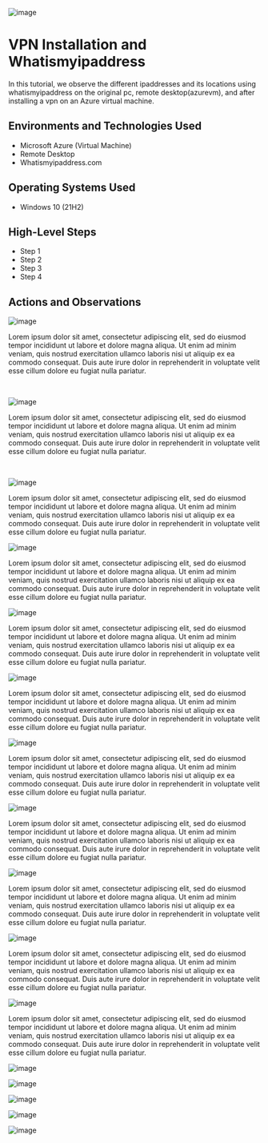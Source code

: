 ![image](https://github.com/Tdhndrsn/vpn-setup/assets/139307191/59245de3-7938-4992-8807-576fb80db31f)


<h1>VPN Installation and Whatismyipaddress</h1>
In this tutorial, we observe the different ipaddresses and its locations using whatismyipaddress on the original pc, remote desktop(azurevm), and after installing a vpn on an Azure virtual machine. <br />

<h2>Environments and Technologies Used</h2>

- Microsoft Azure (Virtual Machine)
- Remote Desktop
- Whatismyipaddress.com

<h2>Operating Systems Used </h2>

- Windows 10 (21H2)

<h2>High-Level Steps</h2>

- Step 1
- Step 2
- Step 3
- Step 4

<h2>Actions and Observations</h2>

![image](https://github.com/Tdhndrsn/vpn-setup/assets/139307191/2203f3fe-cb79-4250-b0b8-75c23cb1aa74)




</p>
<p>
Lorem ipsum dolor sit amet, consectetur adipiscing elit, sed do eiusmod tempor incididunt ut labore et dolore magna aliqua. Ut enim ad minim veniam, quis nostrud exercitation ullamco laboris nisi ut aliquip ex ea commodo consequat. Duis aute irure dolor in reprehenderit in voluptate velit esse cillum dolore eu fugiat nulla pariatur.
</p>
<br />


![image](https://github.com/Tdhndrsn/vpn-setup/assets/139307191/bb65cbf3-38a9-44d9-86a3-9cc7de4e9730)

</p>
<p>
Lorem ipsum dolor sit amet, consectetur adipiscing elit, sed do eiusmod tempor incididunt ut labore et dolore magna aliqua. Ut enim ad minim veniam, quis nostrud exercitation ullamco laboris nisi ut aliquip ex ea commodo consequat. Duis aute irure dolor in reprehenderit in voluptate velit esse cillum dolore eu fugiat nulla pariatur.
</p>
<br />

![image](https://github.com/Tdhndrsn/vpn-setup/assets/139307191/d90c5b3d-a6e1-4c90-9544-506ffb9c076a)

</p>
<p>
Lorem ipsum dolor sit amet, consectetur adipiscing elit, sed do eiusmod tempor incididunt ut labore et dolore magna aliqua. Ut enim ad minim veniam, quis nostrud exercitation ullamco laboris nisi ut aliquip ex ea commodo consequat. Duis aute irure dolor in reprehenderit in voluptate velit esse cillum dolore eu fugiat nulla pariatur.
</p>

![image](https://github.com/Tdhndrsn/vpn-setup/assets/139307191/968c636a-ed47-407b-b4ec-7b2bde07439e)

<p>
Lorem ipsum dolor sit amet, consectetur adipiscing elit, sed do eiusmod tempor incididunt ut labore et dolore magna aliqua. Ut enim ad minim veniam, quis nostrud exercitation ullamco laboris nisi ut aliquip ex ea commodo consequat. Duis aute irure dolor in reprehenderit in voluptate velit esse cillum dolore eu fugiat nulla pariatur.
</p>

![image](https://github.com/Tdhndrsn/vpn-setup/assets/139307191/23e4f1b1-82ea-4032-9640-0a6715905d5d)

<p>
Lorem ipsum dolor sit amet, consectetur adipiscing elit, sed do eiusmod tempor incididunt ut labore et dolore magna aliqua. Ut enim ad minim veniam, quis nostrud exercitation ullamco laboris nisi ut aliquip ex ea commodo consequat. Duis aute irure dolor in reprehenderit in voluptate velit esse cillum dolore eu fugiat nulla pariatur.
</p>

![image](https://github.com/Tdhndrsn/vpn-setup/assets/139307191/cd829c3b-3419-4a62-abbd-79d435ac90e1)

<p>
Lorem ipsum dolor sit amet, consectetur adipiscing elit, sed do eiusmod tempor incididunt ut labore et dolore magna aliqua. Ut enim ad minim veniam, quis nostrud exercitation ullamco laboris nisi ut aliquip ex ea commodo consequat. Duis aute irure dolor in reprehenderit in voluptate velit esse cillum dolore eu fugiat nulla pariatur.
</p>

![image](https://github.com/Tdhndrsn/vpn-setup/assets/139307191/8fdfe3f9-a31a-4481-8a2e-98d494070813)

<p>
Lorem ipsum dolor sit amet, consectetur adipiscing elit, sed do eiusmod tempor incididunt ut labore et dolore magna aliqua. Ut enim ad minim veniam, quis nostrud exercitation ullamco laboris nisi ut aliquip ex ea commodo consequat. Duis aute irure dolor in reprehenderit in voluptate velit esse cillum dolore eu fugiat nulla pariatur.
</p>

![image](https://github.com/Tdhndrsn/vpn-setup/assets/139307191/ede0283d-30af-4a3b-a8aa-c40a6e156327)

<p>
Lorem ipsum dolor sit amet, consectetur adipiscing elit, sed do eiusmod tempor incididunt ut labore et dolore magna aliqua. Ut enim ad minim veniam, quis nostrud exercitation ullamco laboris nisi ut aliquip ex ea commodo consequat. Duis aute irure dolor in reprehenderit in voluptate velit esse cillum dolore eu fugiat nulla pariatur.
</p>

![image](https://github.com/Tdhndrsn/vpn-setup/assets/139307191/89b31b30-eac1-494d-8678-fd4d0ad74284)

<p>
Lorem ipsum dolor sit amet, consectetur adipiscing elit, sed do eiusmod tempor incididunt ut labore et dolore magna aliqua. Ut enim ad minim veniam, quis nostrud exercitation ullamco laboris nisi ut aliquip ex ea commodo consequat. Duis aute irure dolor in reprehenderit in voluptate velit esse cillum dolore eu fugiat nulla pariatur.
</p>

![image](https://github.com/Tdhndrsn/vpn-setup/assets/139307191/a441117a-da9c-40ed-8592-e142067244f5)

<p>
Lorem ipsum dolor sit amet, consectetur adipiscing elit, sed do eiusmod tempor incididunt ut labore et dolore magna aliqua. Ut enim ad minim veniam, quis nostrud exercitation ullamco laboris nisi ut aliquip ex ea commodo consequat. Duis aute irure dolor in reprehenderit in voluptate velit esse cillum dolore eu fugiat nulla pariatur.
</p>

![image](https://github.com/Tdhndrsn/vpn-setup/assets/139307191/49cf2f4c-8910-44a8-b20f-24af75820021)

<p>
Lorem ipsum dolor sit amet, consectetur adipiscing elit, sed do eiusmod tempor incididunt ut labore et dolore magna aliqua. Ut enim ad minim veniam, quis nostrud exercitation ullamco laboris nisi ut aliquip ex ea commodo consequat. Duis aute irure dolor in reprehenderit in voluptate velit esse cillum dolore eu fugiat nulla pariatur.
</p>

![image](https://github.com/Tdhndrsn/vpn-setup/assets/139307191/5158c87b-106d-40ec-ba8d-5bfebecf0d11)


![image](https://github.com/Tdhndrsn/vpn-setup/assets/139307191/0a1b921a-d3c1-4c02-8db2-5548783a4e82)

![image](https://github.com/Tdhndrsn/vpn-setup/assets/139307191/2d794507-ecb0-43fb-b9f5-42c85ec30d52)

![image](https://github.com/Tdhndrsn/vpn-setup/assets/139307191/d97d9104-63b8-4a17-8270-5d7d3f717db6)

![image](https://github.com/Tdhndrsn/vpn-setup/assets/139307191/04523e0a-a445-45ac-a944-8bd934586f34)


<br />
